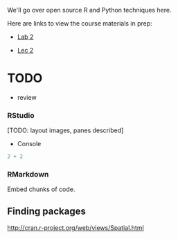 We'll go over open source R and Python techniques here.

Here are links to view the course materials in prep:

- [Lab 2](https://rawgit.com/ucsb-bren/esm296-4f_private/master/wk2/lab2.html)

- [Lec 2](https://rawgit.com/ucsb-bren/esm296-4f_private/master/wk2/lec2.html)

# TODO

- review


### RStudio

[TODO: layout images, panes described]

- Console

```r
2 + 2
```

### RMarkdown

Embed chunks of code.

## Finding packages

http://cran.r-project.org/web/views/Spatial.html


